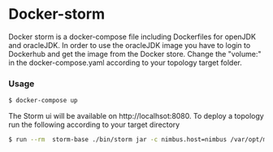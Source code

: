 # Docker-storm

Docker storm is a docker-compose file including Dockerfiles for openJDK and oracleJDK. In order to use the oracleJDK image you have to login to Dockerhub and get the image from the Docker store. Change the "volume:" in the docker-compose.yaml according to your topology target folder.

### Usage

```sh
$ docker-compose up
```
The Storm ui will be available on http://localhsot:8080. To deploy a topology run the following according to your target directory
```sh
$ run --rm  storm-base ./bin/storm jar -c nimbus.host=nimbus /var/opt/mytopologies/storm-starter-1.1.0.jar org.apache.storm.starter.WordCountTopology WordCount
```

